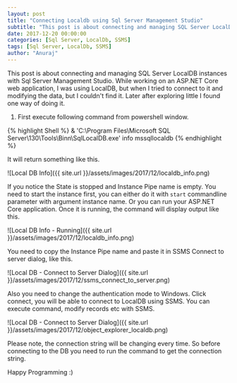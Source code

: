 ```yaml
---
layout: post
title: "Connecting Localdb using Sql Server Management Studio"
subtitle: "This post is about connecting and managing SQL Server LocalDB instances with Sql Server Management Studio"
date: 2017-12-20 00:00:00
categories: [Sql Server, LocalDb, SSMS]
tags: [Sql Server, LocalDb, SSMS]
author: "Anuraj"
---
```

This post is about connecting and managing SQL Server LocalDB instances with Sql Server Management Studio. While working on an ASP.NET Core web application, I was using LocalDB, but when I tried to connect to it and modifying the data, but I couldn't find it. Later after exploring little I found one way of doing it.

1. First execute following command from powershell window.

{% highlight Shell %}
& 'C:\Program Files\Microsoft SQL Server\130\Tools\Binn\SqlLocalDB.exe' info mssqllocaldb
{% endhighlight %}

It will return something like this.

![Local DB Info]({{ site.url }}/assets/images/2017/12/localdb_info.png)

If you notice the State is stopped and Instance Pipe name is empty. You need to start the instance first, you can either do it with `start` commandline parameter with argument instance name. Or you can run your ASP.NET Core application. Once it is running, the command will display output like this.

![Local DB Info - Running]({{ site.url }}/assets/images/2017/12/localdb_info.png)

You need to copy the Instance Pipe name and paste it in SSMS Connect to server dialog, like this.

![Local DB - Connect to Server Dialog]({{ site.url }}/assets/images/2017/12/ssms_connect_to_server.png)

Also you need to change the authentication mode to Windows. Click connect, you will be able to connect to LocalDB using SSMS. You can execute command, modify records etc with SSMS.

![Local DB - Connect to Server Dialog]({{ site.url }}/assets/images/2017/12/object_explorer_localdb.png)

Please note, the connection string will be changing every time. So before connecting to the DB you need to run the command to get the connection string.

Happy Programming :)